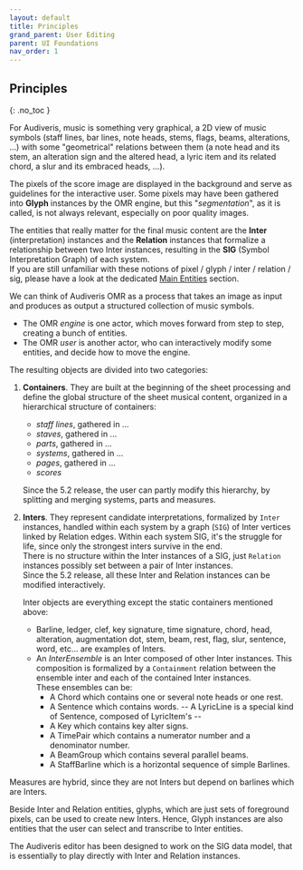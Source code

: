 ```yaml
---
layout: default
title: Principles
grand_parent: User Editing
parent: UI Foundations
nav_order: 1
---
```


## Principles
{: .no_toc }

For Audiveris, music is something very graphical, a 2D view of music symbols
(staff lines, bar lines, note heads, stems, flags, beams, alterations, ...)
with some "geometrical" relations between them (a note head and its stem, an alteration sign
and the altered head, a lyric item and its related chord, a slur and its embraced heads, ...).

The pixels of the score image are displayed in the background and serve as guidelines for the
interactive user.
Some pixels may have been gathered into **Glyph** instances by the OMR engine, but this
"_segmentation_", as it is called, is not always relevant, especially on poor quality images.

The entities that really matter for the final music content are the **Inter** (interpretation)
instances and the **Relation** instances that formalize a relationship between two Inter instances,
resulting in the **SIG** (Symbol Interpretation Graph) of each system.  
If you are still unfamiliar with these notions of pixel / glyph / inter / relation / sig, please
have a look at the dedicated [Main Entities](../main/entities.md) section.

We can think of Audiveris OMR as a process that takes an image as input and produces
as output a structured collection of music symbols.

* The OMR _engine_ is one actor, which moves forward from step to step,
creating a bunch of entities.
* The OMR _user_ is another actor, who can interactively modify some entities,
and decide how to move the engine.

The resulting objects are divided into two categories:

1.  **Containers**.
They are built at the beginning of the sheet processing and define the global structure of the
sheet musical content, organized in a hierarchical structure of containers:
    - *staff lines*, gathered in ...
    - *staves*, gathered in ...
    - *parts*, gathered in ...
    - *systems*, gathered in ...
    - *pages*, gathered in ...
    - *scores*

    Since the 5.2 release, the user can partly modify this hierarchy, by splitting and merging systems, parts and measures.

2.  **Inters**.
They represent candidate interpretations, formalized by `Inter` instances, handled
within each system by a graph (`SIG`) of Inter vertices linked by Relation edges.
Within each system SIG, it's the struggle for life, since only the strongest inters
survive in the end.   
There is no structure within the Inter instances of a SIG, just `Relation` instances possibly set
between a pair of Inter instances.  
Since the 5.2 release, all these Inter and Relation instances can be modified interactively.

    Inter objects are everything except the static containers mentioned above:   
    - Barline, ledger, clef, key signature, time signature, chord, head, alteration,
  augmentation dot, stem, beam, rest, flag, slur, sentence, word, etc... are examples of Inters.
    - An _InterEnsemble_ is an Inter composed of other Inter instances.
    This composition is formalized by a `Containment` relation between the ensemble inter and
    each of the contained Inter instances.  
    These ensembles can be:
      - A Chord which contains one or several note heads or one rest.
      - A Sentence which contains words.
      -- A LyricLine is a special kind of Sentence, composed of LyricItem's --
      - A Key which contains key alter signs.
      - A TimePair which contains a numerator number and a denominator number.
      - A BeamGroup which contains several parallel beams.
      - A StaffBarline which is a horizontal sequence of simple Barlines.

Measures are hybrid, since they are not Inters but depend on barlines which are Inters.

Beside Inter and Relation entities, glyphs, which are just sets of foreground pixels, can be used
to create new Inters.
Hence, Glyph instances are also entities that the user can select and transcribe to Inter entities.

The Audiveris editor has been designed to work on the SIG data model,
that is essentially to play directly with Inter and Relation instances.
